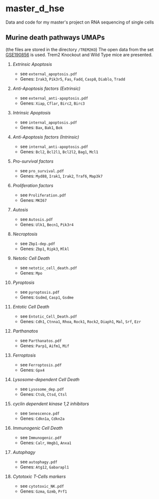 # master_d_hse
Data and code for my master's project on RNA sequencing of single cells

## Murine death pathways UMAPs
(the files are stored in the directory `/TREM2KO`)
The open data from the set [GSE190856](https://www.ncbi.nlm.nih.gov/geo/query/acc.cgi?acc=GSE190856) is used. Trem2 Knockout and Wild Type mice are presented.

1. *Extrinsic Apoptosis*
    * see `external_apoptosis.pdf`
    * Genes: `Irak3`, `Pik3r5`, `Fas`, `Fadd`, `Casp8`, `Diablo`, `Tradd`
      
2. *Anti-Apoptosis factors (Extrinsic)*
    * see `external_anti-apoptosis.pdf`
    * Genes: `Xiap`, `Cflar`, `Birc2`, `Birc3`
  
3. *Intrinsic Apoptosis*
    * see `internal_apoptosis.pdf`
    * Genes: `Bax`, `Bak1`, `Bok`

4. *Anti-Apoptosis factors (Intrinsic)*
    * see `internal_anti-apoptosis.pdf`
    * Genes: `Bcl2`, `Bcl2l1`, `Bcl2l2`, `Bag1`, `Mcl1`

5. *Pro-survival factors*
    * see `pro_survival.pdf`
    * Genes: `Myd88`, `Irak1`, `Irak2`, `Traf6`, `Map3k7`

6. *Proliferation factors*
    * see `Proliferation.pdf`
    * Genes: `MKI67`

7. *Autosis*
    * see `Autosis.pdf`
    * Genes: `Ulk1`, `Becn1`, `Pik3r4`

8. *Necroptosis*
    * see `Zbp1-dep.pdf`
    * Genes: `Zbp1`, `Ripk3`, `Mlkl`

9. *Netotic Cell Death*
    * see `netotic_cell_death.pdf`
    * Genes: `Mpo`

10. *Pyroptosis*
    * see `pyroptosis.pdf`
    * Genes: `Gsdmd`, `Casp1`, `Gsdme`

11. *Entotic Cell Death*
    * see `Entotic_Cell_Death.pdf`
    * Genes: `Cdh1`, `Ctnna1`, `Rhoa`, `Rock1`, `Rock2`, `Diaph1`, `Mal`, `Srf`, `Ezr`

12. *Parthanatos*
    * see `Parthanatos.pdf`
    * Genes: `Parp1`, `Aifm1`, `Mif`

13. *Ferroptosis*
    * see `Ferroptosis.pdf`
    * Genes: `Gpx4`

13. *Lysosome-dependent Cell Death*
    * see `Lysosome_dep.pdf`
    * Genes: `Ctsb`, `Ctsd`, `Ctsl`

14. *cyclin dependent kinase 1,2 inhibitors*
    * see `Senescence.pdf`
    * Genes: `Cdkn1a`, `Cdkn2a`

15. *Immunogenic Cell Death*
    * see `Immunogenic.pdf`
    * Genes: `Calr`, `Hmgb1`, `Anxa1`

16. *Autophagy*
    * see `autophagy.pdf`
    * Genes: `Atg12`, `Gabarapl1`

17. *Cytotoxic T-Cells markers*
    * see `cytotoxic_NK.pdf`
    * Genes: `Gzma`, `Gzmb`, `Prf1`
